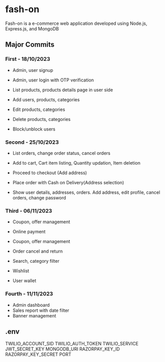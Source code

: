 # fash-on
Fash-on is a e-commerce web application developed using Node.js, Express.js, and MongoDB

## Major Commits
### First - 18/10/2023
- Admin, user signup
- Admin, user login with OTP verification

- List products, products details page in user side
- Add users, products, categories
- Edit products, categories
- Delete products, categories
- Block/unblock users
### Second - 25/10/2023
- List orders, change order status, cancel orders

- Add to cart, Cart item listing, Quantity updation, Item deletion
- Proceed to checkout (Add address)
- Place order with Cash on Delivery(Address selection)
- Show user details, addresses, orders. Add address, edit profile, cancel orders, change password
### Third - 06/11/2023
- Coupon, offer management

- Online payment
- Coupon, offer management
- Order cancel and return
- Search, category filter
- Wishlist
- User wallet
### Fourth - 11/11/2023
- Admin dashboard
- Sales report with date filter
- Banner management

## .env
TWILIO_ACCOUNT_SID
TWILIO_AUTH_TOKEN
TWILIO_SERVICE
JWT_SECRET_KEY
MONGODB_URI
RAZORPAY_KEY_ID
RAZORPAY_KEY_SECRET
PORT

